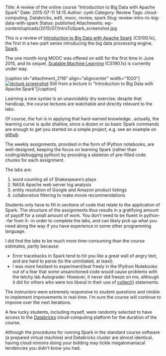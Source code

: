 Title: A review of the online course “Introduction to Big Data with Apache Spark”
Date: 2015-07-11 14:15
Author: cyeh
Category: Review
Tags: cloud-computing, Databricks, edX, mooc, review, spark
Slug: review-intro-to-big-data-with-spark
Status: published
Attachments: wp-content/uploads/2015/07/IntroToSpark_screenshot.jpg

This is a review of [Introduction to Big Data with Apache Spark](https://www.edx.org/course/introduction-big-data-apache-spark-uc-berkeleyx-cs100-1x) (CS100.1x), the first in a two-part series introducing the big data processing engine, [Spark](https://spark.apache.org/).

The one month-long MOOC was offered on edX for the first time in June 2015, and its sequel, [Scalable Machine Learning](https://www.edx.org/course/scalable-machine-learning-uc-berkeleyx-cs190-1x) (CS190.1x) is currently under way.

[caption id="attachment_2116" align="aligncenter" width="1020"][![lecture screenshot]({static}/wp-content/uploads/2015/07/IntroToSpark_screenshot.jpg)]({static}/wp-content/uploads/2015/07/IntroToSpark_screenshot.jpg) Still from a lecture in "Introduction to Big Data with Apache Spark"[/caption]  
  
Learning a new syntax is an unavoidably dry exercise; despite that handicap, the course lectures are watchable and directly relevant to the labs.

Of course, the fun is in applying that hard-earned knowledge...actually, the learning curve is quite shallow, since a dozen or so basic Spark commands are enough to get you started on a simple project, e.g. see an example on [github](https://github.com/EFavDB/Spark-example/blob/master/explore_model_bills.ipynb).

The weekly assignments, provided in the form of IPython notebooks, are well-designed, keeping the focus on learning Spark (rather than coding/debugging python) by providing a skeleton of pre-filled code chunks for each assignment.

The labs are:

1.  word counting all of Shakespeare’s plays
2.  NASA Apache web server log analysis
3.  entity resolution of Google and Amazon product listings
4.  collaborative filtering to make movie recommendations

Students only have to fill in sections of code that relate to the application of Spark. The structure of the assignments thus results in a gratifying amount of payoff for a small amount of work. You don’t need to be fluent in python--far from it--in order to complete the labs, and can likely pick up what you need along the way if you have experience in some other programming language.

I did find the labs to be much more time-consuming than the course estimates, partly because:

-   Error tracebacks in Spark tend to hit you like a great wall of angry text, and are hard to parse (to the uninitiated, at least).
-   I was more hesitant to experiment/test freely in the IPython Notebooks out of a fear that some unsanctioned code would cause problems with the tetchy lab Autograder. However, it never did freeze on me, although it did for others who were too liberal in their use of [collect()](https://spark.apache.org/docs/latest/api/python/pyspark.html#pyspark.RDD.collect) statements.

The instructors were extremely responsive to student questions and nimble to implement improvements in real-time. I'm sure the course will continue to improve over the next iterations.

A few lucky students, including myself, were randomly selected to have access to the [Databricks](http://www.databricks.com/) cloud-computing platform for the duration of the course.

Although the procedures for running Spark in the standard course software (a prepared virtual machine) and Databricks cluster are almost identical, having cloud minions doing your bidding may tickle megalomaniacal tendencies you didn't know you had.

